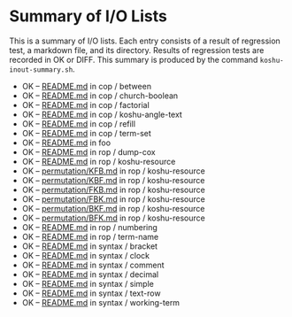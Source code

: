 # Summary of I/O Lists

This is a summary of I/O lists.
Each entry consists of a result of regression test,
a markdown file, and its directory.
Results of regression tests are recorded in OK or DIFF.
This summary is produced by the command `koshu-inout-summary.sh`.

* OK – [README.md](cop/between/README.md) in cop / between
* OK – [README.md](cop/church-boolean/README.md) in cop / church-boolean
* OK – [README.md](cop/factorial/README.md) in cop / factorial
* OK – [README.md](cop/koshu-angle-text/README.md) in cop / koshu-angle-text
* OK – [README.md](cop/refill/README.md) in cop / refill
* OK – [README.md](cop/term-set/README.md) in cop / term-set
* OK – [README.md](foo/README.md) in foo
* OK – [README.md](rop/dump-cox/README.md) in rop / dump-cox
* OK – [README.md](rop/koshu-resource/README.md) in rop / koshu-resource
* OK – [permutation/KFB.md](rop/koshu-resource/permutation/KFB.md) in rop / koshu-resource
* OK – [permutation/KBF.md](rop/koshu-resource/permutation/KBF.md) in rop / koshu-resource
* OK – [permutation/FKB.md](rop/koshu-resource/permutation/FKB.md) in rop / koshu-resource
* OK – [permutation/FBK.md](rop/koshu-resource/permutation/FBK.md) in rop / koshu-resource
* OK – [permutation/BKF.md](rop/koshu-resource/permutation/BKF.md) in rop / koshu-resource
* OK – [permutation/BFK.md](rop/koshu-resource/permutation/BFK.md) in rop / koshu-resource
* OK – [README.md](rop/numbering/README.md) in rop / numbering
* OK – [README.md](rop/term-name/README.md) in rop / term-name
* OK – [README.md](syntax/bracket/README.md) in syntax / bracket
* OK – [README.md](syntax/clock/README.md) in syntax / clock
* OK – [README.md](syntax/comment/README.md) in syntax / comment
* OK – [README.md](syntax/decimal/README.md) in syntax / decimal
* OK – [README.md](syntax/simple/README.md) in syntax / simple
* OK – [README.md](syntax/text-row/README.md) in syntax / text-row
* OK – [README.md](syntax/working-term/README.md) in syntax / working-term
